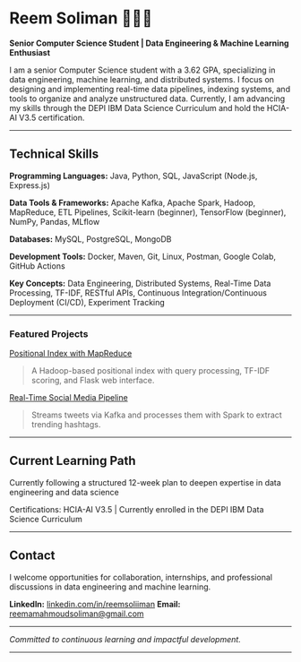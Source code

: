 # Reem Soliman 👩🏻‍💻

**Senior Computer Science Student | Data Engineering & Machine Learning Enthusiast**

I am a senior Computer Science student with a 3.62 GPA, specializing in data engineering, machine learning, and distributed systems. I focus on designing and implementing real-time data pipelines, indexing systems, and tools to organize and analyze unstructured data. Currently, I am advancing my skills through the DEPI IBM Data Science Curriculum and hold the HCIA-AI V3.5 certification.

---

## Technical Skills

**Programming Languages:** Java, Python, SQL, JavaScript (Node.js, Express.js)

**Data Tools & Frameworks:** Apache Kafka, Apache Spark, Hadoop, MapReduce, ETL Pipelines, Scikit-learn (beginner), TensorFlow (beginner), NumPy, Pandas, MLflow

**Databases:** MySQL, PostgreSQL, MongoDB

**Development Tools:** Docker, Maven, Git, Linux, Postman, Google Colab, GitHub Actions

**Key Concepts:** Data Engineering, Distributed Systems, Real-Time Data Processing, TF-IDF, RESTful APIs, Continuous Integration/Continuous Deployment (CI/CD), Experiment Tracking

---

### Featured Projects  
 [Positional Index with MapReduce](https://github.com/Reemsoliiman/positional-index-MapReduce)  
> A Hadoop-based positional index with query processing, TF-IDF scoring, and Flask web interface.

 [Real-Time Social Media Pipeline](https://github.com/Reemsoliiman/social-media-pipeline)  
> Streams tweets via Kafka and processes them with Spark to extract trending hashtags.

---

## Current Learning Path

Currently following a structured 12-week plan to deepen expertise in data engineering and data science

Certifications: HCIA-AI V3.5 | Currently enrolled in the DEPI IBM Data Science Curriculum

---

## Contact

I welcome opportunities for collaboration, internships, and professional discussions in data engineering and machine learning.

**LinkedIn:** [linkedin.com/in/reemsoliiman](https://linkedin.com/in/reemsoliiman)
**Email:** [reemamahmoudsoliman@gmail.com ](mailto:reemamahmoudsoliman@gmail.com)

---

*Committed to continuous learning and impactful development.*

---
